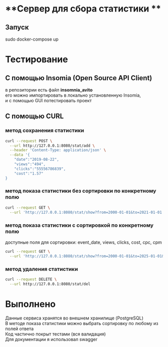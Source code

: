 # **Сервер для сбора статистики ** 
## Запуск   
sudo docker-compose up  
# Тестирование  
## С помощью Insomia (Open Source API Client)  
в репозитории есть файл **insomnia_avito**  
его можно импортировать в локально установленную Insomia,  
и с помощью GUI потестировать проект  

## С помощью CURL  
### метод сохранения статистики  
```bash
curl --request POST \
  --url http://127.0.0.1:8080/stat/add \
  --header 'Content-Type: application/json' \
  --data '{
	"date":"2019-08-22",
	"views":"494",
	"clicks":"55556786839",
	"cost":"1.57"
}
```
### метод показа статистики без сортировки по конкретному полю  
```bash
curl --request GET \
  --url 'http://127.0.0.1:8080/stat/show?from=2000-01-01&to=2021-01-01'
```
### метод показа статистики с сортировкой по конкретному полю  
доступные поля для сортировки: event_date, views, clicks, cost, cpc, cpm  
```bash
curl --request GET \
  --url 'http://127.0.0.1:8080/stat/show?from=2000-01-01&to=2025-01-01&sort=clicks'
```
### метод удаления статистики  
```bash
curl --request DELETE \
  --url http://127.0.0.1:8080/stat/del
```

# Выполнено  
Данные сервиса хранятся во внешнем хранилище (PostgreSQL)  
В методе показа статистики можно выбрать сортировку по любому из полей ответа  
Код частично покрыт тестами (вся валидация)  
Для документации я использовал swagger  